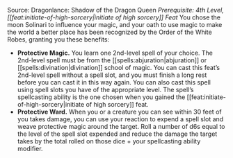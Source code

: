 Source: Dragonlance: Shadow of the Dragon Queen
*Prerequisite: 4th Level, [[feat:initiate-of-high-sorcery|initiate of high sorcery]] Feat*
You chose the moon Solinari to influence your magic, and your oath to use magic to make the world a better place has been recognized by the Order of the White Robes, granting you these benefits:
* **Protective Magic.** You learn one 2nd-level spell of your choice. The 2nd-level spell must be from the [[spells:abjuration|abjuration]] or [[spells:divination|divination]] school of magic. You can cast this feat’s 2nd-level spell without a spell slot, and you must finish a long rest before you can cast it in this way again. You can also cast this spell using spell slots you have of the appropriate level. The spell’s spellcasting ability is the one chosen when you gained the [[feat:initiate-of-high-sorcery|initiate of high sorcery]] feat.
* **Protective Ward.** When you or a creature you can see within 30 feet of you takes damage, you can use your reaction to expend a spell slot and weave protective magic around the target. Roll a number of d6s equal to the level of the spell slot expended and reduce the damage the target takes by the total rolled on those dice + your spellcasting ability modifier.
